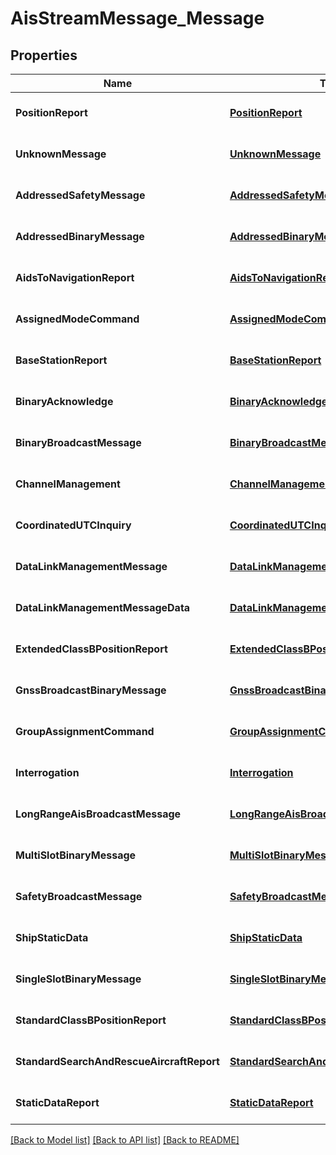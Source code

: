 # AisStreamMessage_Message
## Properties

| Name | Type | Description | Notes |
|------------ | ------------- | ------------- | -------------|
| **PositionReport** | [**PositionReport**](PositionReport.md) |  | [optional] [default to null] |
| **UnknownMessage** | [**UnknownMessage**](UnknownMessage.md) |  | [optional] [default to null] |
| **AddressedSafetyMessage** | [**AddressedSafetyMessage**](AddressedSafetyMessage.md) |  | [optional] [default to null] |
| **AddressedBinaryMessage** | [**AddressedBinaryMessage**](AddressedBinaryMessage.md) |  | [optional] [default to null] |
| **AidsToNavigationReport** | [**AidsToNavigationReport**](AidsToNavigationReport.md) |  | [optional] [default to null] |
| **AssignedModeCommand** | [**AssignedModeCommand**](AssignedModeCommand.md) |  | [optional] [default to null] |
| **BaseStationReport** | [**BaseStationReport**](BaseStationReport.md) |  | [optional] [default to null] |
| **BinaryAcknowledge** | [**BinaryAcknowledge**](BinaryAcknowledge.md) |  | [optional] [default to null] |
| **BinaryBroadcastMessage** | [**BinaryBroadcastMessage**](BinaryBroadcastMessage.md) |  | [optional] [default to null] |
| **ChannelManagement** | [**ChannelManagement**](ChannelManagement.md) |  | [optional] [default to null] |
| **CoordinatedUTCInquiry** | [**CoordinatedUTCInquiry**](CoordinatedUTCInquiry.md) |  | [optional] [default to null] |
| **DataLinkManagementMessage** | [**DataLinkManagementMessage**](DataLinkManagementMessage.md) |  | [optional] [default to null] |
| **DataLinkManagementMessageData** | [**DataLinkManagementMessageData**](DataLinkManagementMessageData.md) |  | [optional] [default to null] |
| **ExtendedClassBPositionReport** | [**ExtendedClassBPositionReport**](ExtendedClassBPositionReport.md) |  | [optional] [default to null] |
| **GnssBroadcastBinaryMessage** | [**GnssBroadcastBinaryMessage**](GnssBroadcastBinaryMessage.md) |  | [optional] [default to null] |
| **GroupAssignmentCommand** | [**GroupAssignmentCommand**](GroupAssignmentCommand.md) |  | [optional] [default to null] |
| **Interrogation** | [**Interrogation**](Interrogation.md) |  | [optional] [default to null] |
| **LongRangeAisBroadcastMessage** | [**LongRangeAisBroadcastMessage**](LongRangeAisBroadcastMessage.md) |  | [optional] [default to null] |
| **MultiSlotBinaryMessage** | [**MultiSlotBinaryMessage**](MultiSlotBinaryMessage.md) |  | [optional] [default to null] |
| **SafetyBroadcastMessage** | [**SafetyBroadcastMessage**](SafetyBroadcastMessage.md) |  | [optional] [default to null] |
| **ShipStaticData** | [**ShipStaticData**](ShipStaticData.md) |  | [optional] [default to null] |
| **SingleSlotBinaryMessage** | [**SingleSlotBinaryMessage**](SingleSlotBinaryMessage.md) |  | [optional] [default to null] |
| **StandardClassBPositionReport** | [**StandardClassBPositionReport**](StandardClassBPositionReport.md) |  | [optional] [default to null] |
| **StandardSearchAndRescueAircraftReport** | [**StandardSearchAndRescueAircraftReport**](StandardSearchAndRescueAircraftReport.md) |  | [optional] [default to null] |
| **StaticDataReport** | [**StaticDataReport**](StaticDataReport.md) |  | [optional] [default to null] |

[[Back to Model list]](../README.md#documentation-for-models) [[Back to API list]](../README.md#documentation-for-api-endpoints) [[Back to README]](../README.md)

